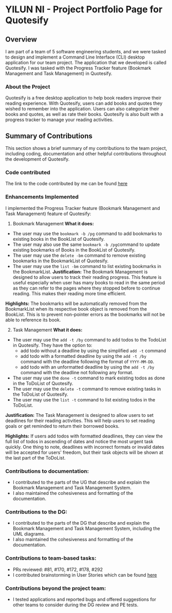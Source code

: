 # YILUN NI - Project Portfolio Page for Quotesify

## Overview
I am part of a team of 5 software engineering students, and we were tasked to design and implement a
Command Line Interface (CLI) desktop application for our team project. The application that we developed
is called Quotesify. I was tasked with the Progress Tracker feature (Bookmark Management and Task Management) 
in Quotesify.

### About the Project
Quotesify is a free desktop application to help book readers improve their reading experience. With Quotesify,
users can add books and quotes they wished to remember into the application. Users can also categorize their books and
quotes, as well as rate their books. Quotesify is also built with a progress tracker to manage your reading activities.

## Summary of Contributions
This section shows a brief summary of my contributions to the team project, including coding, documentation
and other helpful contributions throughout the development of Quotesify.

### Code contributed
The link to the code contributed by me can be found
[here](https://nus-cs2113-ay2021s1.github.io/tp-dashboard/#breakdown=true&search=lunzard&sort=groupTitle&sortWithin=title&since=2020-09-27&timeframe=commit&mergegroup=&groupSelect=groupByRepos&checkedFileTypes=docs~functional-code~test-code~other)

### Enhancements Implemented
I implemented the Progress Tracker feature (Bookmark Management and Task Management) feature of Quotesify:
1. Bookmark Management
**What it does:**
* The user may use the `bookmark -b /pg` command to add bookmarks to existing books in the BookList of Quotesify.
* The user may also use the same `bookmark -b /pg`command to update existing bookmarks of Books 
in the BookList of Quotesify.
* The user may use the `delete -bm` command to remove existing bookmarks in the BookmarkList of Quotesify. 
* The user may use the `list -bm` command to list existing bookmarks in the BookmarkList.
**Justification:**
The Bookmark Management is designed to allow users to track their reading progress.
This feature is useful especially when user has many books to read in the same period as they can refer to the pages 
where they stopped before to continue reading. This makes their reading more time efficient.

**Highlights:**
The bookmarks will be automatically removed from the BookmarkList when its respective book object is removed 
from the BookList. This is to prevent non-pointer errors as the bookmarks will not be able to reference its book.

2. Task Management
**What it does:**
* The user may use the `add -t /by` command to add todos to the TodoList in Quotesify. They have the option to:
    * add todo without a deadline by using the simplified `add -t` command
    * add todo with a formatted deadline by using the `add -t /by` command with the deadline 
      following the format of `YYYY-MM-DD`.
    * add todo with an unformatted deadline by using the `add -t /by` command with the deadline not following
      any format.
* The user may use the `done -t` command to mark existing todos as done in the ToDoList of Quotesify. 
* The user may use the `delete -t` command to remove existing tasks in the ToDoList of Quotesify. 
* The user may use the `list -t` command to list existing todos in the ToDoList.

**Justification:**
The Task Management is designed to allow users to set deadlines for their reading activities.
This will help users to set reading goals or get reminded to return their borrowed books.

**Highlights:**
If users add todos with formatted deadlines, they can view the full list of todos in ascending of dates 
and notice the most urgent task quickly.
One thing to note, deadlines with incorrect formats or invalid dates will be accepted for users' freedom, but 
their task objects will be shown at the last part of the ToDoList.

### Contributions to documentation:
* I contributed to the parts of the UG that describe and explain the Bookmark Management and Task Management System. 
* I also maintained the cohesiveness and formatting of the documentation. 

### Contributions to the DG:
* I contributed to the parts of the DG that describe and explain the Bookmark Management and Task Management System, 
including the UML diagrams.
* I also maintained the cohesiveness and formatting of the documentation.

### Contributions to team-based tasks:
* PRs reviewed: #81, #170, #172, #178, #292
* I contributed brainstorming in User Stories which can be found [here](https://github.com/dozenmatter/tp-stories/projects/1)

### Contributions beyond the project team: 
* I tested applications and reported bugs and offered suggestions for other teams to consider 
  during the DG review and PE tests.